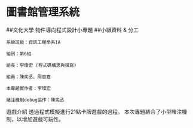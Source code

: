 # 圖書館管理系統
##文化大學 物件導向程式設計小專題
##小組資料 & 分工
```
系級班級：資訊工程學系1A

組別：第6組

組長：李璨宏 (程式碼構思與撰寫)

組員：陳奕丞、周晉嘉

本專題實作者：李璨宏

賭注機制debug協作：陳奕丞
```
遊戲介紹
透過程式模擬進行21點卡牌遊戲的過程。
本次專題結合了小型賭注機制，以增加遊戲可玩性。

